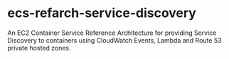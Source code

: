 # ecs-refarch-service-discovery
An EC2 Container Service Reference Architecture for providing Service Discovery to containers using CloudWatch Events, Lambda and Route 53 private hosted zones. 

